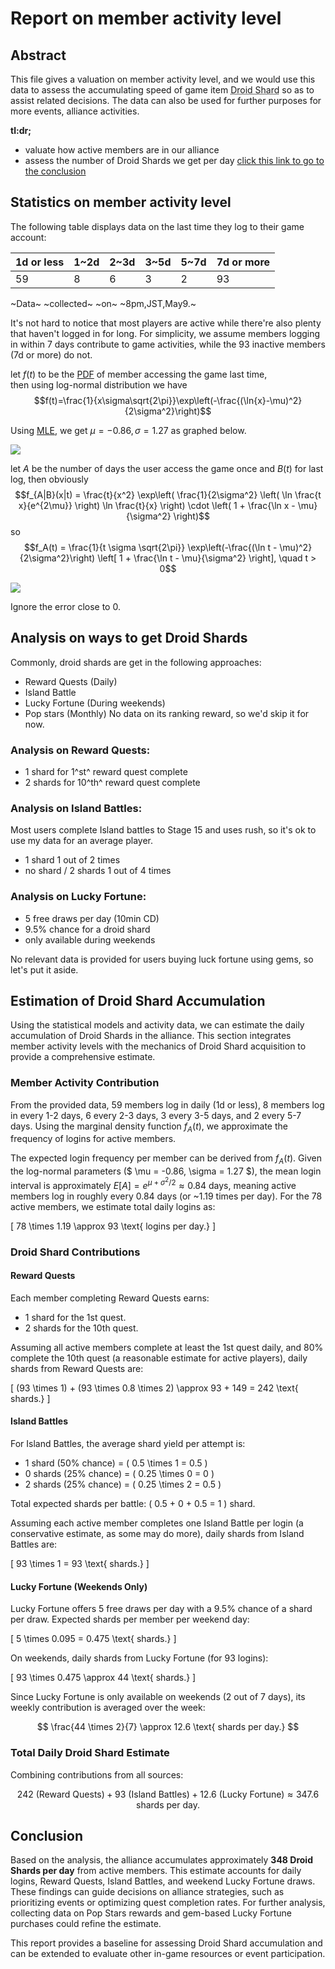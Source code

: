# Report on member activity level

## Abstract

This file gives a valuation on member activity level, and we would use this data to assess the accumulating speed of game item <abbr title="Donation can increase Alliance droid's building progress by 1 point">Droid Shard</abbr> so as to assist related decisions. The data can also be used for further purposes for more events, alliance activities.

**tl:dr;**
- valuate how active members are in our alliance
- assess the number of Droid Shards we get per day
[click this link to go to the conclusion](#conclusion)

## Statistics on member activity level

The following table displays data on the last time they log to their game account:

|1d or less|1\~2d|2\~3d|3\~5d|5\~7d|7d or more|
|-|-|-|-|-|-|
|59|8|6|3|2|93|

~Data~ ~collected~ ~on~ ~8pm,JST,May9.~

It's not hard to notice that most players are active while there're also plenty that haven't logged in for long. For simplicity, we assume members logging in within 7 days contribute to game activities, while the 93 inactive members (7d or more) do not.

let $f(t)$ to be the [PDF](https://en.wikipedia.org/wiki/Probability_density_function) of member accessing the game last time,   
then using log-normal distribution we have
$$f(t)=\frac{1}{x\sigma\sqrt{2\pi}}\exp\left(-\frac{(\ln{x}-\mu)^2}{2\sigma^2}\right)$$

Using [MLE](https://en.wikipedia.org/wiki/Maximum_likelihood_estimation), we get $\mu=-0.86, \sigma=1.27$ as graphed below.

![](lognormal_distribution.png)

let $A$ be the number of days the user access the game once and $B(t)$ for last log, then obviously
$$f_{A|B}(x|t) = \frac{t}{x^2} \exp\left( \frac{1}{2\sigma^2} \left( \ln \frac{t x}{e^{2\mu}} \right) \ln \frac{t}{x} \right) \cdot \left( 1 + \frac{\ln x - \mu}{\sigma^2} \right)$$
so
$$f_A(t) = \frac{1}{t \sigma \sqrt{2\pi}} \exp\left(-\frac{(\ln t - \mu)^2}{2\sigma^2}\right) \left[ 1 + \frac{\ln t - \mu}{\sigma^2} \right], \quad t > 0$$

![](marginal_density_f_A.png)

Ignore the error close to 0.

## Analysis on ways to get Droid Shards

Commonly, droid shards are get in the following approaches:
- Reward Quests (Daily)
- Island Battle
- Lucky Fortune (During weekends)
- Pop stars (Monthly)
No data on its ranking reward, so we'd skip it for now.

### Analysis on Reward Quests:
- 1 shard for 1^st^ reward quest complete
- 2 shards for 10^th^ reward quest complete

### Analysis on Island Battles:
Most users complete Island battles to Stage 15 and uses rush, so it's ok to use my data for an average player.
- 1 shard 1 out of 2 times
- no shard / 2 shards 1 out of 4 times

### Analysis on Lucky Fortune:
- 5 free draws per day (10min CD)
- 9.5% chance for a droid shard
- only available during weekends

No relevant data is provided for users buying luck fortune using gems, so let's put it aside.

## Estimation of Droid Shard Accumulation

Using the statistical models and activity data, we can estimate the daily accumulation of Droid Shards in the alliance. This section integrates member activity levels with the mechanics of Droid Shard acquisition to provide a comprehensive estimate.

### Member Activity Contribution

From the provided data, 59 members log in daily (1d or less), 8 members log in every 1-2 days, 6 every 2-3 days, 3 every 3-5 days, and 2 every 5-7 days. Using the marginal density function $f_A(t)$, we approximate the frequency of logins for active members.

The expected login frequency per member can be derived from $f_A(t)$. Given the log-normal parameters ($ \mu = -0.86, \sigma = 1.27 $), the mean login interval is approximately $E[A] = e^{\mu + \sigma^2/2} \approx 0.84$ days, meaning active members log in roughly every 0.84 days (or ~1.19 times per day). For the 78 active members, we estimate total daily logins as:

\[
78 \times 1.19 \approx 93 \text{ logins per day.}
\]

### Droid Shard Contributions

#### Reward Quests
Each member completing Reward Quests earns:
- 1 shard for the 1st quest.
- 2 shards for the 10th quest.

Assuming all active members complete at least the 1st quest daily, and 80% complete the 10th quest (a reasonable estimate for active players), daily shards from Reward Quests are:

\[
(93 \times 1) + (93 \times 0.8 \times 2) \approx 93 + 149 = 242 \text{ shards.}
\]

#### Island Battles
For Island Battles, the average shard yield per attempt is:
- 1 shard (50% chance) = \( 0.5 \times 1 = 0.5 \)
- 0 shards (25% chance) = \( 0.25 \times 0 = 0 \)
- 2 shards (25% chance) = \( 0.25 \times 2 = 0.5 \)

Total expected shards per battle: \( 0.5 + 0 + 0.5 = 1 \) shard.

Assuming each active member completes one Island Battle per login (a conservative estimate, as some may do more), daily shards from Island Battles are:

\[
93 \times 1 = 93 \text{ shards.}
\]

#### Lucky Fortune (Weekends Only)
Lucky Fortune offers 5 free draws per day with a 9.5% chance of a shard per draw. Expected shards per member per weekend day:

\[
5 \times 0.095 = 0.475 \text{ shards.}
\]

On weekends, daily shards from Lucky Fortune (for 93 logins):

\[
93 \times 0.475 \approx 44 \text{ shards.}
\]

Since Lucky Fortune is only available on weekends (2 out of 7 days), its weekly contribution is averaged over the week:

$$
\frac{44 \times 2}{7} \approx 12.6 \text{ shards per day.}
$$

### Total Daily Droid Shard Estimate
Combining contributions from all sources:

$$
242 \text{ (Reward Quests)} + 93 \text{ (Island Battles)} + 12.6 \text{ (Lucky Fortune)} \approx 347.6 \text{ shards per day.}
$$

## Conclusion
Based on the analysis, the alliance accumulates approximately **348 Droid Shards per day** from active members. This estimate accounts for daily logins, Reward Quests, Island Battles, and weekend Lucky Fortune draws. These findings can guide decisions on alliance strategies, such as prioritizing events or optimizing quest completion rates. For further analysis, collecting data on Pop Stars rewards and gem-based Lucky Fortune purchases could refine the estimate.

This report provides a baseline for assessing Droid Shard accumulation and can be extended to evaluate other in-game resources or event participation.
